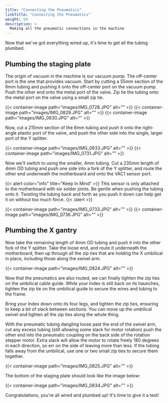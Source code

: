 ```yaml
---
title: "Connecting the Pneumatics"
linkTitle: "Connecting the Pneumatics"
weight: 50
description: >
  Making all the pneumatic connections in the machine 
---
```


Now that we've got everything wired up, it's time to get all the tubing plumbed. 

## Plumbing the staging plate
The origin of vacuum in the machine is our vacuum pump. The off-center port is the one that provides vacuum. Start by cutting a 55mm section of the 6mm tubing and pushing it onto the off-center port on the vacuum pump. Push the other end onto the metal port of the valve. Zip tie the tubing onto the metal port on the valve using a small zip tie.

{{< container-image path="images/IMG_0728.JPG" alt="" >}}
{{< container-image path="images/IMG_0829.JPG" alt="" >}}
{{< container-image path="images/IMG_0830.JPG" alt="" >}}

Now, cut a 215mm section of the 6mm tubing and push it onto the right-angle plastic port of the valve, and push the other side into the single, larger port of the Y splitter. 

{{< container-image path="images/IMG_0833.JPG" alt="" >}}
{{< container-image path="images/IMG_0731.JPG" alt="" >}}

Now we'll switch to using the smaller, 4mm tubing. Cut a 235mm length of 4mm OD tubing and push one side into a fork of the Y splitter, and route the other end underneath the motherboard and onto the VAC1 sensor port.

{{< alert color="info" title="Keep In Mind" >}}
This sensor is only attached to the motherboard with six solder joints. Be gentle when pushing the tubing onto it. Twisting the tubing back and forth as you push it down can help get it on without too much force. 
{{< /alert >}}

{{< container-image path="images/IMG_0733.JPG" alt="" >}}
{{< container-image path="images/IMG_0736.JPG" alt="" >}}

## Plumbing the X gantry

Now take the remaining length of 4mm OD tubing and push it into the other fork of the Y splitter. Take the loose end, and route it underneath the motherboard, then up through all the zip ties that are holding the X umbilical in place, including those along the swivel arm.

{{< container-image path="images/IMG_0824.JPG" alt="" >}}

Now that the pneumatics are also routed, we can finally tighten the zip ties on the umbilical cable guide. While your Index is still back on its haunches, tighten the zip tie on the umbilical guide to secure the wires and tubing to the frame. 

Bring your Index down onto its four legs, and tighten the zip ties, ensuring to keep a bit of slack between sections. You can move up the umbilical swivel and tighten all the zip ties along the whole thing.

With the pneumatic tubing dangling loose past the end of the swivel arm, cut any excess tubing (still allowing some slack for motor rotation) push the other end into the pneumatic coupling on the back side of the rotation stepper motor. Extra slack will allow the motor to rotate freely 180 degrees in each direction, so err on the side of leaving more than less. If the tubing falls away from the umbilical, use one or two small zip ties to secure them together. 

{{< container-image path="images/IMG_0825.JPG" alt="" >}}

The bottom of the staging plate should look like the image below:

{{< container-image path="images/IMG_0834.JPG" alt="" >}}

Congratulations, you're all wired and plumbed up! It's time to give it a test!
